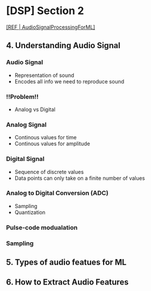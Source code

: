# [DSP] Section 2
[[REF | AudioSignalProcessingForML]](https://github.com/musikalkemist/AudioSignalProcessingForML)
## 4. Understanding Audio Signal
### Audio Signal
- Representation of sound
- Encodes all info we need to reproduce sound

### !!Problem!!
- Analog vs Digital

### Analog Signal
- Continous values for time
- Continous values for amplitude

### Digital Signal
- Sequence of discrete values
- Data points can only take on a finite number of values

### Analog to Digital Conversion (ADC)
- Sampling
- Quantization

### Pulse-code modualation

### Sampling

## 5. Types of audio featues for ML

## 6. How to Extract Audio Features